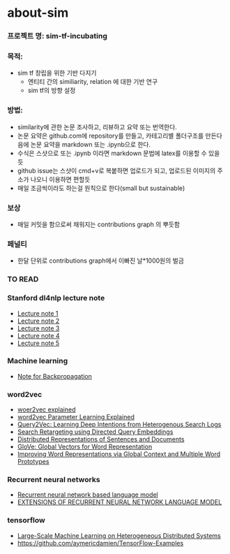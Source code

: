 # about-sim

### 프로젝트 명: sim-tf-incubating

### 목적:
* sim tf 창립을 위한 기반 다지기
	* 엔티티 간의 similiarity, relation 에 대한 기반 연구
  	* sim tf의 방향 설정 

### 방법:
* similarity에 관한 논문 조사하고, 리뷰하고 요약 또는 번역한다.
* 논문 요약은 github.com에 repository를 만들고, 카테고리별 폴더구조를 만든다음에 논문 요약을 markdown 또는 .ipynb으로 한다.
 * 수식은 스샷으로 또는 .ipynb 이라면 markdown 문법에 latex를 이용할 수 있을 듯
 * github issue는 스샷이 cmd+v로 복붙하면 업로드가 되고, 업로드된 이미지의 주소가 나오니 이용하면 편할듯
* 매일 조금씩이라도 하는걸 원칙으로 한다(small but sustainable)

### 보상
 * 매일 커밋을 함으로써 채워지는 contributions graph 의 뿌듯함
 
### 페널티
 * 한달 단위로 contributions graph에서 이빠진 날*1000원의 벌금
  
### TO READ

### Stanford dl4nlp lecture note
* [Lecture note 1](http://cs224d.stanford.edu/lecture_notes/notes1.pdf)
* [Lecture note 2](http://cs224d.stanford.edu/lecture_notes/notes2.pdf)
* [Lecture note 3](http://cs224d.stanford.edu/lecture_notes/notes3.pdf)
* [Lecture note 4](http://cs224d.stanford.edu/lecture_notes/notes4.pdf)
* [Lecture note 5](http://cs224d.stanford.edu/lecture_notes/LectureNotes5.pdf)

### Machine learning
* [Note for Backpropagation](https://www.ics.uci.edu/~pjsadows/notes.pdf)

### word2vec
* [woer2vec explained](http://arxiv.org/pdf/1402.3722v1.pdf)
* [word2vec Parameter Learning Explained](http://www-personal.umich.edu/~ronxin/pdf/w2vexp.pdf)
* [Query2Vec: Learning Deep Intentions from Heterogenous Search Logs](http://www.cs.cmu.edu/~dongyeok/papers/query2vec_v0.2.pdf)
* [Search Retargeting using Directed Query Embeddings](http://astro.temple.edu/~tua95067/grbovic2015wwwA.pdf)
* [Distributed Representations of Sentences and Documents](https://cs.stanford.edu/~quocle/paragraph_vector.pdf)
* [GloVe: Global Vectors for Word Representation](http://nlp.stanford.edu/pubs/glove.pdf)
* [Improving Word Representations via Global Context and Multiple Word Prototypes](http://www.aclweb.org/anthology/P12-1092)

### Recurrent neural networks
* [Recurrent neural network based language model](http://www.fit.vutbr.cz/research/groups/speech/publi/2010/mikolov_interspeech2010_IS100722.pdf)
* [EXTENSIONS OF RECURRENT NEURAL NETWORK LANGUAGE MODEL](http://www.fit.vutbr.cz/research/groups/speech/publi/2011/mikolov_icassp2011_5528.pdf) 

### tensorflow
* [Large-Scale Machine Learning on Heterogeneous Distributed Systems](http://download.tensorflow.org/paper/whitepaper2015.pdf)
* https://github.com/aymericdamien/TensorFlow-Examples
